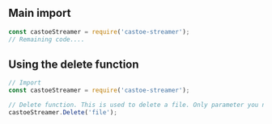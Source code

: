 ## Main import
```JavaScript
const castoeStreamer = require('castoe-streamer');
// Remaining code....
```

## Using the delete function
```JavaScript
// Import
const castoeStreamer = require('castoe-streamer');

// Delete function. This is used to delete a file. Only parameter you need is the file you wish to delete.
castoeStreamer.Delete('file');
```